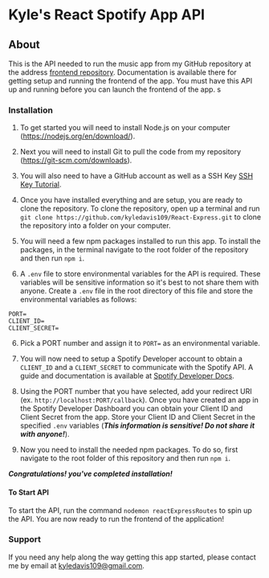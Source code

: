 # Kyle's React Spotify App API

## About

This is the API needed to run the music app from my GitHub repository at the address [frontend repository](https://github.com/kyledavis109/React-Music-Project). Documentation is available there for getting setup and running the frontend of the app. You must have this API up and running before you can launch the frontend of the app.
s
### Installation

1. To get started you will need to install Node.js on your computer (https://nodejs.org/en/download/).

2. Next you will need to install Git to pull the code from my repository (https://git-scm.com/downloads).

3. You will also need to have a GitHub account as well as a SSH Key [SSH Key Tutorial](https://docs.github.com/en/authentication/connecting-to-github-with-ssh/generating-a-new-ssh-key-and-adding-it-to-the-ssh-agent).

4. Once you have installed everything and are setup, you are ready to clone the repository. To clone the repository, open up a terminal and run `git clone https://github.com/kyledavis109/React-Express.git` to clone the repository into a folder on your computer.

5. You will need a few npm packages installed to run this app. To install the packages, in the terminal navigate to the root folder of the repository and then run `npm i`.

6. A `.env` file to store environmental variables for the API is required. These variables will be sensitive information so it's best to not share them with anyone. Create a `.env` file in the root directory of this file and store the environmental variables as follows:

 ```
PORT=
CLIENT_ID=
CLIENT_SECRET=
```

6. Pick a PORT number and assign it to `PORT=` as an environmental variable.

7. You will now need to setup a Spotify Developer account to obtain a `CLIENT_ID` and a `CLIENT_SECRET` to communicate with the Spotify API. A guide and documentation is available at [Spotify Developer Docs](https://developer.spotify.com/documentation/web-api/quick-start/).

8. Using the PORT number that you have selected, add your redirect URI (ex. `http://localhost:PORT/callback`). Once you have created an app in the Spotify Developer Dashboard you can obtain your Client ID and Client Secret from the app. Store your Client ID and Client Secret in the specified `.env` variables (***This information is sensitive! Do not share it with anyone!***).

9. Now you need to install the needed npm packages. To do so, first navigate to the root folder of this repository and then run `npm i`.

***Congratulations! you've completed installation!***

#### To Start API
 To start the API, run the command `nodemon reactExpressRoutes` to spin up the API. You are now ready to run the frontend of the application!

### Support

If you need any help along the way getting this app started, please contact me by email at kyledavis109@gmail.com.